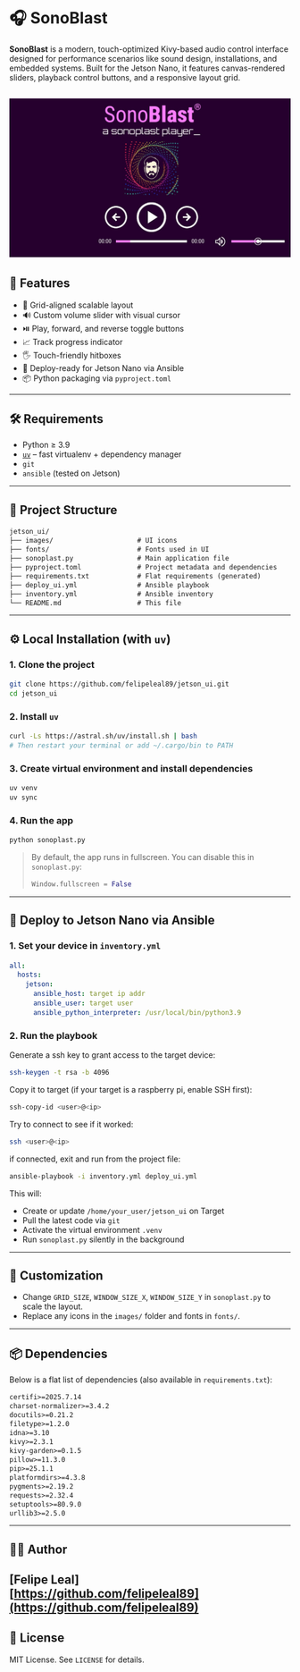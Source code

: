 # 🎧 SonoBlast

**SonoBlast** is a modern, touch-optimized Kivy-based audio control interface designed for performance scenarios like sound design, installations, and embedded systems. Built for the Jetson Nano, it features canvas-rendered sliders, playback control buttons, and a responsive layout grid.

![alt text](image.png)
---

## 🚀 Features

- 🧱 Grid-aligned scalable layout
- 🔊 Custom volume slider with visual cursor
- ⏯️ Play, forward, and reverse toggle buttons
- 📈 Track progress indicator
- 🖐️ Touch-friendly hitboxes
- 🤖 Deploy-ready for Jetson Nano via Ansible
- 📦 Python packaging via `pyproject.toml`

---

## 🛠️ Requirements

- Python ≥ 3.9
- [`uv`](https://github.com/astral-sh/uv) – fast virtualenv + dependency manager
- `git`
- `ansible` (tested on Jetson)

---

## 📁 Project Structure

```
jetson_ui/
├── images/                     # UI icons
├── fonts/                      # Fonts used in UI
├── sonoplast.py                # Main application file
├── pyproject.toml              # Project metadata and dependencies
├── requirements.txt            # Flat requirements (generated)
├── deploy_ui.yml               # Ansible playbook
├── inventory.yml               # Ansible inventory
└── README.md                   # This file
```

---

## ⚙️ Local Installation (with `uv`)

### 1. Clone the project

```bash
git clone https://github.com/felipeleal89/jetson_ui.git
cd jetson_ui
```

### 2. Install `uv`

```bash
curl -Ls https://astral.sh/uv/install.sh | bash
# Then restart your terminal or add ~/.cargo/bin to PATH
```

### 3. Create virtual environment and install dependencies

```bash
uv venv
uv sync
```

### 4. Run the app

```bash
python sonoplast.py
```

> By default, the app runs in fullscreen. You can disable this in `sonoplast.py`:
>
> ```python
> Window.fullscreen = False
> ```

---

## 🤖 Deploy to Jetson Nano via Ansible

### 1. Set your device in `inventory.yml`

```yaml
all:
  hosts:
    jetson:
      ansible_host: target ip addr
      ansible_user: target user
      ansible_python_interpreter: /usr/local/bin/python3.9
```

### 2. Run the playbook
Generate a ssh key to grant access to the target device:

```bash
ssh-keygen -t rsa -b 4096
```

Copy it to target (if your target is a raspberry pi, enable SSH first):
```bash
ssh-copy-id <user>@<ip>
```
Try to connect to see if it worked:

```bash
ssh <user>@<ip>
```
if connected, exit and run from the project file:

```bash
ansible-playbook -i inventory.yml deploy_ui.yml
```

This will:

- Create or update `/home/your_user/jetson_ui` on Target
- Pull the latest code via `git`
- Activate the virtual environment `.venv`
- Run `sonoplast.py` silently in the background

---

## 🔧 Customization

- Change `GRID_SIZE`, `WINDOW_SIZE_X`, `WINDOW_SIZE_Y` in `sonoplast.py` to scale the layout.
- Replace any icons in the `images/` folder and fonts in `fonts/`.

---

## 📦 Dependencies

Below is a flat list of dependencies (also available in `requirements.txt`):

```
certifi>=2025.7.14
charset-normalizer>=3.4.2
docutils>=0.21.2
filetype>=1.2.0
idna>=3.10
kivy>=2.3.1
kivy-garden>=0.1.5
pillow>=11.3.0
pip>=25.1.1
platformdirs>=4.3.8
pygments>=2.19.2
requests>=2.32.4
setuptools>=80.9.0
urllib3>=2.5.0
```

---

## 🧑‍💻 Author

**[Felipe Leal]**  
[https://github.com/felipeleal89](https://github.com/felipeleal89)  
---

## 📜 License

MIT License. See `LICENSE` for details.
